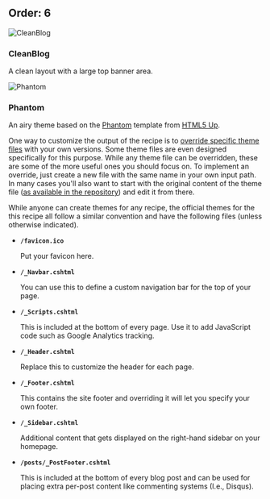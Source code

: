 Order: 6
---
<div class="row">
  <div class="col-sm-6 col-md-4">
    <div class="thumbnail">
      <img src="/assets/img/themes/blog-cleanblog.png" alt="CleanBlog">
      <div class="caption">
        <h3>CleanBlog</h3>
        <p>A clean layout with a large top banner area.</p>
      </div>
    </div>
  </div>
  <div class="col-sm-6 col-md-4">
    <div class="thumbnail">
      <img src="/assets/img/themes/blog-phantom.png" alt="Phantom">
      <div class="caption">
        <h3>Phantom</h3>
        <p>An airy theme based on the <a href="https://html5up.net/phantom">Phantom</a> template from <a href="https://html5up.net/">HTML5 Up</a>.</p>
      </div>
    </div>
  </div>
</div>

One way to customize the output of the recipe is to [override specific theme files](/docs/concepts/themes#overriding-theme-files) with your own versions. Some theme files are even designed specifically for this purpose. While any theme file can be overridden, these are some of the more useful ones you should focus on. To implement an override, just create a new file with the same name in your own input path. In many cases you'll also want to start with the original content of the theme file ([as available in the repository](https://github.com/Wyamio/Wyam/tree/master/themes)) and edit it from there.

While anyone can create themes for any recipe, the official themes for the this recipe all follow a similar convention and have the following files (unless otherwise indicated).

- **`/favicon.ico`**

  Put your favicon here.

- **`/_Navbar.cshtml`**

  You can use this to define a custom navigation bar for the top of your page.

- **`/_Scripts.cshtml`**

  This is included at the bottom of every page. Use it to add JavaScript code such as Google Analytics tracking.

- **`/_Header.cshtml`**

  Replace this to customize the header for each page.

- **`/_Footer.cshtml`**

  This contains the site footer and overriding it will let you specify your own footer.

- **`/_Sidebar.cshtml`**

  Additional content that gets displayed on the right-hand sidebar on your homepage.
  
- **`/posts/_PostFooter.cshtml`**

  This is included at the bottom of every blog post and can be used for placing extra per-post content like commenting systems (I.e., Disqus).